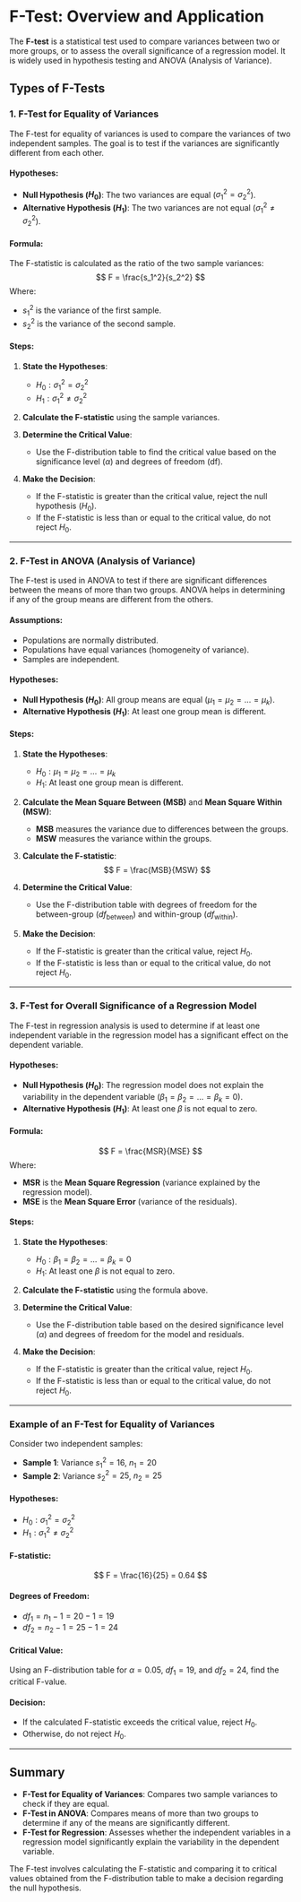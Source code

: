 # F-Test: Overview and Application

The **F-test** is a statistical test used to compare variances between two or more groups, or to assess the overall significance of a regression model. It is widely used in hypothesis testing and ANOVA (Analysis of Variance).

## Types of F-Tests

### 1. **F-Test for Equality of Variances**

The F-test for equality of variances is used to compare the variances of two independent samples. The goal is to test if the variances are significantly different from each other.

#### Hypotheses:
- **Null Hypothesis ($H_0$)**: The two variances are equal ($\sigma_1^2 = \sigma_2^2$).
- **Alternative Hypothesis ($H_1$)**: The two variances are not equal ($\sigma_1^2 \neq \sigma_2^2$).

#### Formula:
The F-statistic is calculated as the ratio of the two sample variances:
$$
F = \frac{s_1^2}{s_2^2}
$$
Where:
- $s_1^2$ is the variance of the first sample.
- $s_2^2$ is the variance of the second sample.

#### Steps:
1. **State the Hypotheses**:
   - $H_0: \sigma_1^2 = \sigma_2^2$
   - $H_1: \sigma_1^2 \neq \sigma_2^2$

2. **Calculate the F-statistic** using the sample variances.

3. **Determine the Critical Value**:
   - Use the F-distribution table to find the critical value based on the significance level ($\alpha$) and degrees of freedom (df).

4. **Make the Decision**:
   - If the F-statistic is greater than the critical value, reject the null hypothesis ($H_0$).
   - If the F-statistic is less than or equal to the critical value, do not reject $H_0$.

---

### 2. **F-Test in ANOVA (Analysis of Variance)**

The F-test is used in ANOVA to test if there are significant differences between the means of more than two groups. ANOVA helps in determining if any of the group means are different from the others.

#### Assumptions:
- Populations are normally distributed.
- Populations have equal variances (homogeneity of variance).
- Samples are independent.

#### Hypotheses:
- **Null Hypothesis ($H_0$)**: All group means are equal ($\mu_1 = \mu_2 = \dots = \mu_k$).
- **Alternative Hypothesis ($H_1$)**: At least one group mean is different.

#### Steps:
1. **State the Hypotheses**:
   - $H_0: \mu_1 = \mu_2 = \dots = \mu_k$
   - $H_1$: At least one group mean is different.

2. **Calculate the Mean Square Between (MSB)** and **Mean Square Within (MSW)**:
   - **MSB** measures the variance due to differences between the groups.
   - **MSW** measures the variance within the groups.

3. **Calculate the F-statistic**:
$$
F = \frac{MSB}{MSW}
$$

4. **Determine the Critical Value**:
   - Use the F-distribution table with degrees of freedom for the between-group ($df_{\text{between}}$) and within-group ($df_{\text{within}}$).

5. **Make the Decision**:
   - If the F-statistic is greater than the critical value, reject $H_0$.
   - If the F-statistic is less than or equal to the critical value, do not reject $H_0$.

---

### 3. **F-Test for Overall Significance of a Regression Model**

The F-test in regression analysis is used to determine if at least one independent variable in the regression model has a significant effect on the dependent variable.

#### Hypotheses:
- **Null Hypothesis ($H_0$)**: The regression model does not explain the variability in the dependent variable ($\beta_1 = \beta_2 = \dots = \beta_k = 0$).
- **Alternative Hypothesis ($H_1$)**: At least one $\beta$ is not equal to zero.

#### Formula:
$$
F = \frac{MSR}{MSE}
$$
Where:
- **MSR** is the **Mean Square Regression** (variance explained by the regression model).
- **MSE** is the **Mean Square Error** (variance of the residuals).

#### Steps:
1. **State the Hypotheses**:
   - $H_0: \beta_1 = \beta_2 = \dots = \beta_k = 0$
   - $H_1$: At least one $\beta$ is not equal to zero.

2. **Calculate the F-statistic** using the formula above.

3. **Determine the Critical Value**:
   - Use the F-distribution table based on the desired significance level ($\alpha$) and degrees of freedom for the model and residuals.

4. **Make the Decision**:
   - If the F-statistic is greater than the critical value, reject $H_0$.
   - If the F-statistic is less than or equal to the critical value, do not reject $H_0$.

---

### Example of an F-Test for Equality of Variances

Consider two independent samples:
- **Sample 1**: Variance $s_1^2 = 16$, $n_1 = 20$
- **Sample 2**: Variance $s_2^2 = 25$, $n_2 = 25$

#### Hypotheses:
- $H_0: \sigma_1^2 = \sigma_2^2$
- $H_1: \sigma_1^2 \neq \sigma_2^2$

#### F-statistic:
$$
F = \frac{16}{25} = 0.64
$$

#### Degrees of Freedom:
- $df_1 = n_1 - 1 = 20 - 1 = 19$
- $df_2 = n_2 - 1 = 25 - 1 = 24$

#### Critical Value:
Using an F-distribution table for $\alpha = 0.05$, $df_1 = 19$, and $df_2 = 24$, find the critical F-value.

#### Decision:
- If the calculated F-statistic exceeds the critical value, reject $H_0$.
- Otherwise, do not reject $H_0$.

---

## Summary

- **F-Test for Equality of Variances**: Compares two sample variances to check if they are equal.
- **F-Test in ANOVA**: Compares means of more than two groups to determine if any of the means are significantly different.
- **F-Test for Regression**: Assesses whether the independent variables in a regression model significantly explain the variability in the dependent variable.

The F-test involves calculating the F-statistic and comparing it to critical values obtained from the F-distribution table to make a decision regarding the null hypothesis.

